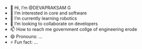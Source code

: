 - 👋 Hi, I’m @DEVAPRAKSAM G
- 👀 I’m interested in core and software
- 🌱 I’m currently learning robotics
- 💞️ I’m looking to collaborate on developers
- 📫 How to reach me government collge of engineering erode
- 😄 Pronouns: ...
- ⚡ Fun fact: ...

<!---
DEVAPRAKSAM/DEVAPRAKSAM is a ✨ special ✨ repository because its `README.md` (this file) appears on your GitHub profile.
You can click the Preview link to take a look at your changes.
--->
